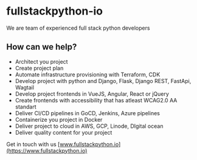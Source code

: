 # fullstackpython-io

We are team of experienced full stack python developers

## How can we help?

- Architect you project
- Create project plan
- Automate infrastructure provisioning with Terraform, CDK
- Develop project with python and Django, Flask, Django REST, FastApi, Wagtail
- Develop project frontends in VueJS, Angular, React or jQuery
- Create frontends with accessibility that has atleast WCAG2.0 AA standart
- Deliver CI/CD pipelines in GoCD, Jenkins, Azure pipelines
- Containerize you project in Docker
- Deliver project to cloud in AWS, GCP, Linode, DIgital ocean
- Deliver quality content for your project

Get in touch with us [www.fullstackpython.io](https://www.fullstackpython.io)
